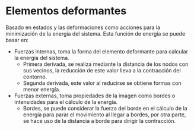 # Elementos deformantes
Basado en estados y las deformaciones como acciones para la minimización de la energía del sistema. Esta función de energía se puede basar en:
- Fuerzas internas, toma la forma del elemento deformante para calcular la energía del sistema.
	- Primera derivada, se realiza mediante la distancia de los nodos con sus vecinos, la reducción de este valor lleva a la contracción del contorno.
	- Segunda derivada, este valor al reducirse se obtiene formas con menor energía.
- Fuerzas externas, toma propiedades de la imagen como bordes o intensidades para el cálculo de la energía.
	- Bordes, se puede considerar la fuerza del borde en el cálculo de la energía para parar el movimiento al llegar a bordes, por otra parte, se hace uso de la distancia a borde para dirigir la contracción.
